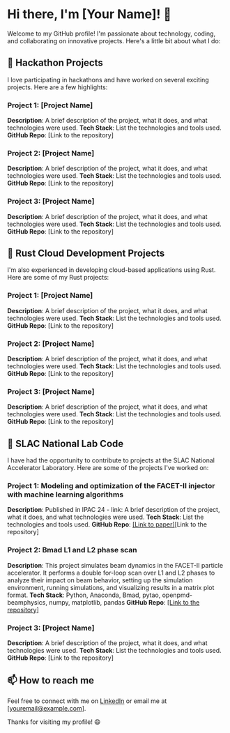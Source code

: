 # Hi there, I'm [Your Name]! 👋

Welcome to my GitHub profile! I'm passionate about technology, coding, and collaborating on innovative projects. Here's a little bit about what I do:

## 🚀 Hackathon Projects

I love participating in hackathons and have worked on several exciting projects. Here are a few highlights:

### Project 1: [Project Name]
**Description**: A brief description of the project, what it does, and what technologies were used.
**Tech Stack**: List the technologies and tools used.
**GitHub Repo**: [Link to the repository]

### Project 2: [Project Name]
**Description**: A brief description of the project, what it does, and what technologies were used.
**Tech Stack**: List the technologies and tools used.
**GitHub Repo**: [Link to the repository]

### Project 3: [Project Name]
**Description**: A brief description of the project, what it does, and what technologies were used.
**Tech Stack**: List the technologies and tools used.
**GitHub Repo**: [Link to the repository]

## 🦀 Rust Cloud Development Projects

I'm also experienced in developing cloud-based applications using Rust. Here are some of my Rust projects:

### Project 1: [Project Name]
**Description**: A brief description of the project, what it does, and what technologies were used.
**Tech Stack**: List the technologies and tools used.
**GitHub Repo**: [Link to the repository]

### Project 2: [Project Name]
**Description**: A brief description of the project, what it does, and what technologies were used.
**Tech Stack**: List the technologies and tools used.
**GitHub Repo**: [Link to the repository]

### Project 3: [Project Name]
**Description**: A brief description of the project, what it does, and what technologies were used.
**Tech Stack**: List the technologies and tools used.
**GitHub Repo**: [Link to the repository]

## 🧪 SLAC National Lab Code

I have had the opportunity to contribute to projects at the SLAC National Accelerator Laboratory. Here are some of the projects I've worked on:

### Project 1: Modeling and optimization of the FACET-II injector with machine learning algorithms
**Description**: Published in IPAC 24 - link: A brief description of the project, what it does, and what technologies were used.
**Tech Stack**: List the technologies and tools used.
**GitHub Repo**:  [[Link to paper]]([url](https://www.researchgate.net/publication/380665428_IPAC'24_-_Modeling_and_optimization_of_the_FACET-II_injector_with_machine_learning_algorithms))[Link to the repository]

### Project 2: Bmad L1 and L2 phase scan
**Description**: This project simulates beam dynamics in the FACET-II particle accelerator. It performs a double for-loop scan over L1 and L2 phases to analyze their impact on beam behavior, setting up the simulation environment, running simulations, and visualizing results in a matrix plot format.
**Tech Stack**: Python, Anaconda, Bmad, pytao, openpmd-beamphysics, numpy, matplotlib, pandas
**GitHub Repo**: [[Link to the repository]]([repo](https://github.com/sanjeev-one/bmad))

### Project 3: [Project Name]
**Description**: A brief description of the project, what it does, and what technologies were used.
**Tech Stack**: List the technologies and tools used.
**GitHub Repo**: [Link to the repository]

## 📫 How to reach me

Feel free to connect with me on [LinkedIn](https://www.linkedin.com/in/yourprofile) or email me at [youremail@example.com].

Thanks for visiting my profile! 😄
